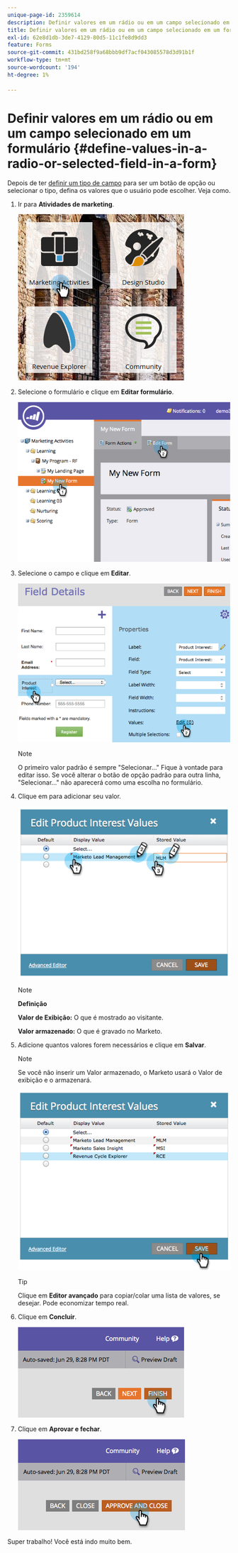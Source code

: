 ```yaml
---
unique-page-id: 2359614
description: Definir valores em um rádio ou em um campo selecionado em um formulário - Documentação do Marketo - Documentação do produto
title: Definir valores em um rádio ou em um campo selecionado em um formulário
exl-id: 62e8d1db-3de7-4129-80d5-11c1fe8d9dd3
feature: Forms
source-git-commit: 431bd258f9a68bbb9df7acf043085578d3d91b1f
workflow-type: tm+mt
source-wordcount: '194'
ht-degree: 1%

---
```


# Definir valores em um rádio ou em um campo selecionado em um formulário {#define-values-in-a-radio-or-selected-field-in-a-form}

Depois de ter [definir um tipo de campo](/help/marketo/product-docs/administration/field-management/change-the-type-of-a-marketo-custom-field.md) para ser um botão de opção ou selecionar o tipo, defina os valores que o usuário pode escolher. Veja como.

1. Ir para **Atividades de marketing**.

   ![](assets/ma.png)

1. Selecione o formulário e clique em **Editar formulário**.

   ![](assets/image2014-9-15-16-3a28-3a56.png)

1. Selecione o campo e clique em **Editar**.

   ![](assets/image2014-9-15-16-3a29-3a6.png)

   >[!NOTE]
   >
   >O primeiro valor padrão é sempre &quot;Selecionar...&quot; Fique à vontade para editar isso. Se você alterar o botão de opção padrão para outra linha, &quot;Selecionar...&quot; não aparecerá como uma escolha no formulário.

1. Clique em para adicionar seu valor.

   ![](assets/image2014-9-15-16-3a29-3a18.png)

   >[!NOTE]
   >
   >**Definição**
   >
   >**Valor de Exibição:** O que é mostrado ao visitante.
   >
   >**Valor armazenado:** O que é gravado no Marketo.

1. Adicione quantos valores forem necessários e clique em **Salvar**.

   >[!NOTE]
   >
   >Se você não inserir um Valor armazenado, o Marketo usará o Valor de exibição e o armazenará.

   ![](assets/image2014-9-15-16-3a29-3a30.png)

   >[!TIP]
   >
   >Clique em **Editor avançado** para copiar/colar uma lista de valores, se desejar. Pode economizar tempo real.

1. Clique em **Concluir**.

   ![](assets/image2014-9-15-16-3a29-3a43.png)

1. Clique em **Aprovar e fechar**.

   ![](assets/image2014-9-15-16-3a29-3a57.png)

Super trabalho! Você está indo muito bem.
